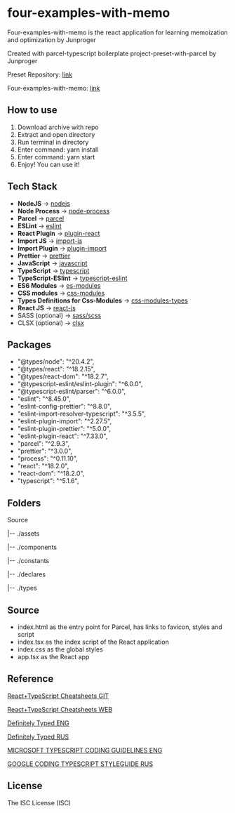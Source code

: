 # four-examples-with-memo

Four-examples-with-memo is the react application for learning memoization and optimization by Junproger

Created with parcel-typescript boilerplate project-preset-with-parcel by Junproger

Preset Repository: [link](https://github.com/junproger/project-preset-with-parcel-react/)

Four-examples-with-memo: [link](https://github.com/junproger/four-examples-with-memo)

## How to use

1. Download archive with repo
2. Extract and open directory
3. Run terminal in directory
4. Enter command: yarn install
5. Enter command: yarn start
6. Enjoy! You can use it!

## Tech Stack

- **NodeJS** -> [nodejs](https://nodejs.org/en/docs)
- **Node Process** -> [node-process](https://github.com/defunctzombie/node-process)
- **Parcel** -> [parcel](https://parceljs.org/docs/)
- **ESLint** -> [eslint](https://eslint.org/docs/latest/)
- **React Plugin** -> [plugin-react](https://github.com/jsx-eslint/eslint-plugin-react)
- **Import JS** -> [import-js](https://github.com/import-js)
- **Import Plugin** -> [plugin-import](https://github.com/import-js/eslint-plugin-import)
- **Prettier** -> [prettier](https://prettier.io/docs/en/index.html)
- **JavaScript** -> [javascript](https://parceljs.org/languages/javascript/)
- **TypeScript** -> [typescript](https://parceljs.org/languages/typescript/)
- **TypeScript-ESlint** -> [typescript-eslint](https://typescript-eslint.io/getting-started/)
- **ES6 Modules** -> [es-modules](https://parceljs.org/languages/javascript/#es-modules)
- **CSS modules** -> [css-modules](https://parceljs.org/languages/css/#css-modules)
- **Types Definitions for Css-Modules** -> [css-modules-types](https://github.com/mrmckeb/typescript-plugin-css-modules#custom-definitions)
- **React JS** -> [react-js](https://parceljs.org/recipes/react/)
- SASS (optional) -> [sass/scss](https://parceljs.org/languages/sass/)
- CLSX (optional) -> [clsx](https://github.com/lukeed/clsx)

## Packages

- "@types/node": "^20.4.2",
- "@types/react": "^18.2.15",
- "@types/react-dom": "^18.2.7",
- "@typescript-eslint/eslint-plugin": "^6.0.0",
- "@typescript-eslint/parser": "^6.0.0",
- "eslint": "^8.45.0",
- "eslint-config-prettier": "^8.8.0",
- "eslint-import-resolver-typescript": "^3.5.5",
- "eslint-plugin-import": "^2.27.5",
- "eslint-plugin-prettier": "^5.0.0",
- "eslint-plugin-react": "^7.33.0",
- "parcel": "^2.9.3",
- "prettier": "^3.0.0",
- "process": "^0.11.10",
- "react": "^18.2.0",
- "react-dom": "^18.2.0",
- "typescript": "^5.1.6",

## Folders

Source

  |-- ./assets

  |-- ./components

  |-- ./constants

  |-- ./declares

  |-- ./types

## Source

- index.html as the entry point for Parcel, has links to favicon, styles and script
- index.tsx as the index script of the React application
- index.css as the global styles
- app.tsx as the React app

## Reference

[React+TypeScript Cheatsheets GIT](https://github.com/typescript-cheatsheets/react)

[React+TypeScript Cheatsheets WEB](https://react-typescript-cheatsheet.netlify.app/)

[Definitely Typed ENG](https://github.com/DefinitelyTyped/DefinitelyTyped/blob/master/README.md)

[Definitely Typed RUS](https://github.com/DefinitelyTyped/DefinitelyTyped/blob/master/README.ru.md)

[MICROSOFT TYPESCRIPT CODING GUIDELINES ENG](https://github.com/Microsoft/TypeScript/wiki/Coding-guidelines)

[GOOGLE CODING TYPESCRIPT STYLEGUIDE RUS](https://github.com/olegbarabanov/google-typescript-style-guide-ru)

## License

The ISC License (ISC)

